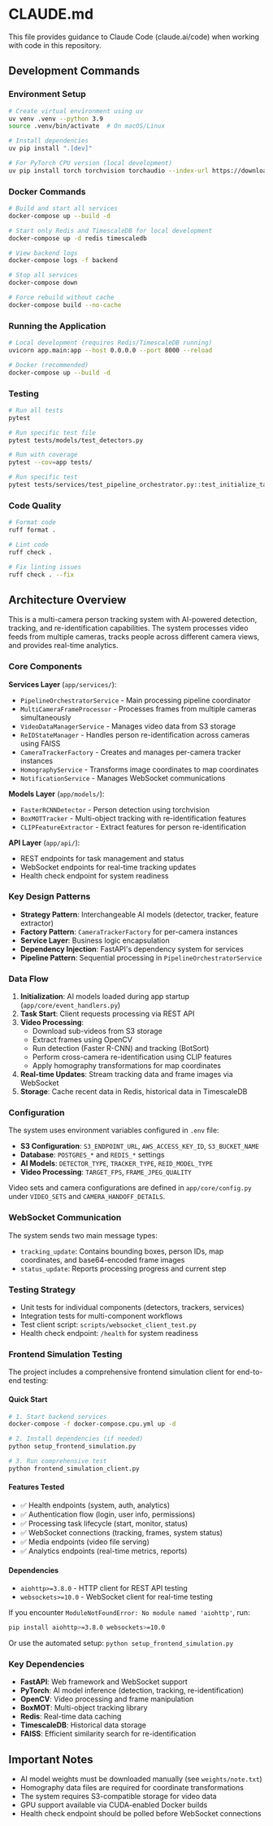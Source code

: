 # CLAUDE.md

This file provides guidance to Claude Code (claude.ai/code) when working with code in this repository.

## Development Commands

### Environment Setup
```bash
# Create virtual environment using uv
uv venv .venv --python 3.9
source .venv/bin/activate  # On macOS/Linux

# Install dependencies
uv pip install ".[dev]"

# For PyTorch CPU version (local development)
uv pip install torch torchvision torchaudio --index-url https://download.pytorch.org/whl/cpu
```

### Docker Commands
```bash
# Build and start all services
docker-compose up --build -d

# Start only Redis and TimescaleDB for local development
docker-compose up -d redis timescaledb

# View backend logs
docker-compose logs -f backend

# Stop all services
docker-compose down

# Force rebuild without cache
docker-compose build --no-cache
```

### Running the Application
```bash
# Local development (requires Redis/TimescaleDB running)
uvicorn app.main:app --host 0.0.0.0 --port 8000 --reload

# Docker (recommended)
docker-compose up --build -d
```

### Testing
```bash
# Run all tests
pytest

# Run specific test file
pytest tests/models/test_detectors.py

# Run with coverage
pytest --cov=app tests/

# Run specific test
pytest tests/services/test_pipeline_orchestrator.py::test_initialize_task
```

### Code Quality
```bash
# Format code
ruff format .

# Lint code
ruff check .

# Fix linting issues
ruff check . --fix
```

## Architecture Overview

This is a multi-camera person tracking system with AI-powered detection, tracking, and re-identification capabilities. The system processes video feeds from multiple cameras, tracks people across different camera views, and provides real-time analytics.

### Core Components

**Services Layer** (`app/services/`):
- `PipelineOrchestratorService` - Main processing pipeline coordinator
- `MultiCameraFrameProcessor` - Processes frames from multiple cameras simultaneously
- `VideoDataManagerService` - Manages video data from S3 storage
- `ReIDStateManager` - Handles person re-identification across cameras using FAISS
- `CameraTrackerFactory` - Creates and manages per-camera tracker instances
- `HomographyService` - Transforms image coordinates to map coordinates
- `NotificationService` - Manages WebSocket communications

**Models Layer** (`app/models/`):
- `FasterRCNNDetector` - Person detection using torchvision
- `BoxMOTTracker` - Multi-object tracking with re-identification features
- `CLIPFeatureExtractor` - Extract features for person re-identification

**API Layer** (`app/api/`):
- REST endpoints for task management and status
- WebSocket endpoints for real-time tracking updates
- Health check endpoint for system readiness

### Key Design Patterns

- **Strategy Pattern**: Interchangeable AI models (detector, tracker, feature extractor)
- **Factory Pattern**: `CameraTrackerFactory` for per-camera instances
- **Service Layer**: Business logic encapsulation
- **Dependency Injection**: FastAPI's dependency system for services
- **Pipeline Pattern**: Sequential processing in `PipelineOrchestratorService`

### Data Flow

1. **Initialization**: AI models loaded during app startup (`app/core/event_handlers.py`)
2. **Task Start**: Client requests processing via REST API
3. **Video Processing**: 
   - Download sub-videos from S3 storage
   - Extract frames using OpenCV
   - Run detection (Faster R-CNN) and tracking (BotSort)
   - Perform cross-camera re-identification using CLIP features
   - Apply homography transformations for map coordinates
4. **Real-time Updates**: Stream tracking data and frame images via WebSocket
5. **Storage**: Cache recent data in Redis, historical data in TimescaleDB

### Configuration

The system uses environment variables configured in `.env` file:
- **S3 Configuration**: `S3_ENDPOINT_URL`, `AWS_ACCESS_KEY_ID`, `S3_BUCKET_NAME`
- **Database**: `POSTGRES_*` and `REDIS_*` settings
- **AI Models**: `DETECTOR_TYPE`, `TRACKER_TYPE`, `REID_MODEL_TYPE`
- **Video Processing**: `TARGET_FPS`, `FRAME_JPEG_QUALITY`

Video sets and camera configurations are defined in `app/core/config.py` under `VIDEO_SETS` and `CAMERA_HANDOFF_DETAILS`.

### WebSocket Communication

The system sends two main message types:
- `tracking_update`: Contains bounding boxes, person IDs, map coordinates, and base64-encoded frame images
- `status_update`: Reports processing progress and current step

### Testing Strategy

- Unit tests for individual components (detectors, trackers, services)
- Integration tests for multi-component workflows
- Test client script: `scripts/websocket_client_test.py`
- Health check endpoint: `/health` for system readiness

### Frontend Simulation Testing

The project includes a comprehensive frontend simulation client for end-to-end testing:

#### Quick Start
```bash
# 1. Start backend services
docker-compose -f docker-compose.cpu.yml up -d

# 2. Install dependencies (if needed)
python setup_frontend_simulation.py

# 3. Run comprehensive test
python frontend_simulation_client.py
```

#### Features Tested
- ✅ Health endpoints (system, auth, analytics)
- ✅ Authentication flow (login, user info, permissions)  
- ✅ Processing task lifecycle (start, monitor, status)
- ✅ WebSocket connections (tracking, frames, system status)
- ✅ Media endpoints (video file serving)
- ✅ Analytics endpoints (real-time metrics, reports)

#### Dependencies
- `aiohttp>=3.8.0` - HTTP client for REST API testing
- `websockets>=10.0` - WebSocket client for real-time testing

If you encounter `ModuleNotFoundError: No module named 'aiohttp'`, run:
```bash
pip install aiohttp>=3.8.0 websockets>=10.0
```
Or use the automated setup: `python setup_frontend_simulation.py`

### Key Dependencies

- **FastAPI**: Web framework and WebSocket support
- **PyTorch**: AI model inference (detection, tracking, re-identification)
- **OpenCV**: Video processing and frame manipulation
- **BoxMOT**: Multi-object tracking library
- **Redis**: Real-time data caching
- **TimescaleDB**: Historical data storage
- **FAISS**: Efficient similarity search for re-identification

## Important Notes

- AI model weights must be downloaded manually (see `weights/note.txt`)
- Homography data files are required for coordinate transformations
- The system requires S3-compatible storage for video data
- GPU support available via CUDA-enabled Docker builds
- Health check endpoint should be polled before WebSocket connections